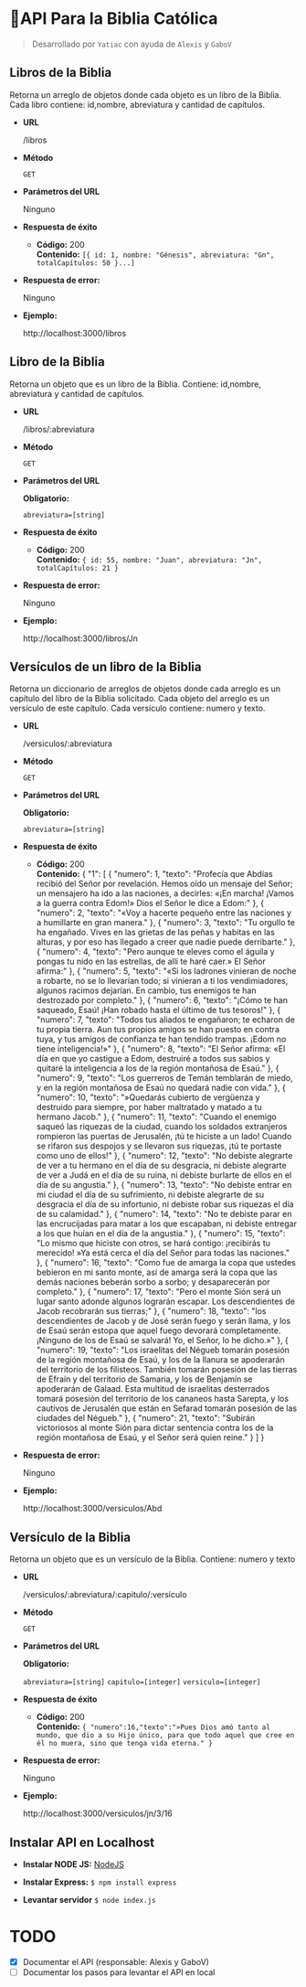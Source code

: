 # 📕API Para la Biblia Católica
> Desarrollado por `Yatiac` con ayuda de `Alexis` y `GaboV`

**Libros de la Biblia**
----
  Retorna un arreglo de objetos donde cada objeto es un libro de la Biblia. Cada libro contiene: id,nombre, abreviatura y cantidad de capítulos.

* **URL**

  /libros

* **Método**

  `GET`

* **Parámetros del URL**

  Ninguno

* **Respuesta de éxito**

  * **Código:** 200 <br />
    **Contenido:** `[{ id: 1, nombre: "Génesis", abreviatura: "Gn", totalCapítulos: 50 }...]`

* **Respuesta de error:**

  Ninguno

* **Ejemplo:**

   http://localhost:3000/libros


**Libro de la Biblia**
----
  Retorna un objeto que es un libro de la Biblia. Contiene: id,nombre, abreviatura y cantidad de capítulos.

* **URL**

  /libros/:abreviatura

* **Método**

  `GET`

* **Parámetros del URL**

  **Obligatorio:**

  `abreviatura=[string]`

* **Respuesta de éxito**

  * **Código:** 200 <br />
    **Contenido:** `{ id: 55, nombre: "Juan", abreviatura: "Jn", totalCapítulos: 21 }`

* **Respuesta de error:**

  Ninguno

* **Ejemplo:**

   http://localhost:3000/libros/Jn

**Versículos de un libro de la Biblia**
----
   Retorna un diccionario de arreglos de objetos donde cada arreglo es un capítulo del libro de la Biblia solicitado. Cada objeto del arreglo es un versículo de este capítulo. Cada versículo contiene: numero y texto.

* **URL**

  /versiculos/:abreviatura

* **Método**

  `GET`

* **Parámetros del URL**

  **Obligatorio:**

  `abreviatura=[string]`

* **Respuesta de éxito**

  * **Código:** 200 <br />
    **Contenido:** 
        {
        "1": [
            {
                "numero": 1,
                "texto": "Profecía que Abdías recibió del Señor por revelación. Hemos oído un mensaje del Señor; un mensajero ha ido a las naciones, a decirles: «¡En marcha! ¡Vamos a la guerra contra Edom!» Dios el Señor le dice a Edom:"
            },
            {
                "numero": 2,
                "texto": "«Voy a hacerte pequeño entre las naciones y a humillarte en gran manera."
            },
            {
                "numero": 3,
                "texto": "Tu orgullo te ha engañado. Vives en las grietas de las peñas y habitas en las alturas, y por eso has llegado a creer que nadie puede derribarte."
            },
            {
                "numero": 4,
                "texto": "Pero aunque te eleves como el águila y pongas tu nido en las estrellas, de allí te haré caer.» El Señor afirma:"
            },
            {
                "numero": 5,
                "texto": "«Si los ladrones vinieran de noche a robarte, no se lo llevarían todo; si vinieran a ti los vendimiadores, algunos racimos dejarían. En cambio, tus enemigos te han destrozado por completo."
            },
            {
                "numero": 6,
                "texto": "¡Cómo te han saqueado, Esaú! ¡Han robado hasta el último de tus tesoros!"
            },
            {
                "numero": 7,
                "texto": "Todos tus aliados te engañaron; te echaron de tu propia tierra. Aun tus propios amigos se han puesto en contra tuya, y tus amigos de confianza te han tendido trampas. ¡Edom no tiene inteligencia!»"
            },
            {
                "numero": 8,
                "texto": "El Señor afirma: «El día en que yo castigue a Edom, destruiré a todos sus sabios y quitaré la inteligencia a los de la región montañosa de Esaú."
            },
            {
                "numero": 9,
                "texto": "Los guerreros de Temán temblarán de miedo, y en la región montañosa de Esaú no quedará nadie con vida."
            },
            {
                "numero": 10,
                "texto": "»Quedarás cubierto de vergüenza y destruido para siempre, por haber maltratado y matado a tu hermano Jacob."
            },
            {
                "numero": 11,
                "texto": "Cuando el enemigo saqueó las riquezas de la ciudad, cuando los soldados extranjeros rompieron las puertas de Jerusalén, ¡tú te hiciste a un lado! Cuando se rifaron sus despojos y se llevaron sus riquezas, ¡tú te portaste como uno de ellos!"
            },
            {
                "numero": 12,
                "texto": "No debiste alegrarte de ver a tu hermano en el día de su desgracia, ni debiste alegrarte de ver a Judá en el día de su ruina, ni debiste burlarte de ellos en el día de su angustia."
            },
            {
                "numero": 13,
                "texto": "No debiste entrar en mi ciudad el día de su sufrimiento, ni debiste alegrarte de su desgracia el día de su infortunio, ni debiste robar sus riquezas el día de su calamidad."
            },
            {
                "numero": 14,
                "texto": "No te debiste parar en las encrucijadas para matar a los que escapaban, ni debiste entregar a los que huían en el día de la angustia."
            },
            {
                "numero": 15,
                "texto": "Lo mismo que hiciste con otros, se hará contigo: ¡recibirás tu merecido! »Ya está cerca el día del Señor para todas las naciones."
            },
            {
                "numero": 16,
                "texto": "Como fue de amarga la copa que ustedes bebieron en mi santo monte, así de amarga será la copa que las demás naciones beberán sorbo a sorbo; y desaparecerán por completo."
            },
            {
                "numero": 17,
                "texto": "Pero el monte Sión será un lugar santo adonde algunos lograrán escapar. Los descendientes de Jacob recobrarán sus tierras;"
            },
            {
                "numero": 18,
                "texto": "los descendientes de Jacob y de José serán fuego y serán llama, y los de Esaú serán estopa que aquel fuego devorará completamente. ¡Ninguno de los de Esaú se salvará! Yo, el Señor, lo he dicho.»"
            },
            {
                "numero": 19,
                "texto": "Los israelitas del Négueb tomarán posesión de la región montañosa de Esaú, y los de la llanura se apoderarán del territorio de los filisteos. También tomarán posesión de las tierras de Efraín y del territorio de Samaria, y los de Benjamín se apoderarán de Galaad. Esta multitud de israelitas desterrados tomará posesión del territorio de los cananeos hasta Sarepta, y los cautivos de Jerusalén que están en Sefarad tomarán posesión de las ciudades del Négueb."
            },
            {
                "numero": 21,
                "texto": "Subirán victoriosos al monte Sión para dictar sentencia contra los de la región montañosa de Esaú, y el Señor será quien reine."
            }
        ]
    }

* **Respuesta de error:**

  Ninguno

* **Ejemplo:**

   http://localhost:3000/versiculos/Abd







  

**Versículo de la Biblia**
----
  Retorna un objeto que es un versículo de la Biblia. Contiene: numero y texto

* **URL**

  /versiculos/:abreviatura/:capitulo/:versiculo

* **Método**

  `GET`

* **Parámetros del URL**

  **Obligatorio:**

  `abreviatura=[string]`
  `capitulo=[integer]`
  `versiculo=[integer]`

* **Respuesta de éxito**

  * **Código:** 200 <br />
    **Contenido:** `{ "numero":16,"texto":"»Pues Dios amó tanto al mundo, que dio a su Hijo único, para que todo aquel que cree en él no muera, sino que tenga vida eterna." }`

* **Respuesta de error:**

  Ninguno

* **Ejemplo:**

   http://localhost:3000/versiculos/jn/3/16




**Instalar API en Localhost**
---
* **Instalar NODE JS:** [NodeJS](https://nodejs.org/es/download/)

* **Instalar Express:** `$ npm install express`

* **Levantar servidor** `$ node index.js`

# TODO
- [x] Documentar el API (responsable: Alexis y GaboV)
- [ ] Documentar los pasos para levantar el API en local
